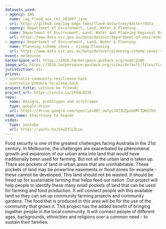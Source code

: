 ```yaml
---
datasets_used:
- agency: IAG
  name: iag_flood_aus_cel_201607_json
  url: https://github.com/iag-edge-labs/flood-data/tree/master/data
- agency: Department of Environment, Land, Water & Planning
  name: Department of Environment, Land, Water and Planning Regional Boundaries - Vicmap Admin
  url: https://www.data.vic.gov.au/data/dataset/department-of-environment-land-water-and-planning-regional-boundaries-vicmap-admin
- agency: Department of Environment, Land, Water & Planning
  name: Planning scheme zones - Vicmap Planning
  url: https://www.data.vic.gov.au/data/dataset/planning-scheme-zones-vicmap-planning
event: melbourne
hackerspace_url: https://2016.hackerspace.govhack.org/node/2206
image_url: https://2016.hackerspace.govhack.org/sites/default/files/field/image/Community%20Garden_0.jpg
jurisdiction: vic
prizes:
- australia-community-resilience-hack
- australia-paddock-to-plate-hack
project_title: Lettuce be friends
project_url: https://invis.io/3F84LNZZA
repo:
  name: Designs, prototypes and wireframes
  type: google-drive
  url: https://drive.google.com/open?id=0B7_nw7ycJ4Z3U3pzb0RlTDNSTkU
team_name: StairCasey to heaven
video:
  type: youtube
  url: https://youtu.be/5ow23lL2Luw
---
```


Food security is one of the greatest challenges facing Australia in the 21st century. In Melbourne, the challenges are exacerbated by phenomenal growth and expansion of our urban area into land that would have traditionally been used for farming. But not all the urban land is taken up. There are pockets of land in urban areas that are uninhabitable. These pockets of land may be powerline easements or flood zones for example - these cannot be developed.
This land should not be wasted. It should be freed up for sustainable farming that helps feed our nation.
Our project will help people to identify these many small pockets of land that can be used for farming and food production. It will connect people wih this available land so they can set up community farming projects and community gardens. The food that is produced in this area will be for the use of the community that grows it.
This project has the added benefit of bringing together people in the local community. It will connect people of different ages, backgrounds, ethnicities and religions over a common need - to sustain their families.
